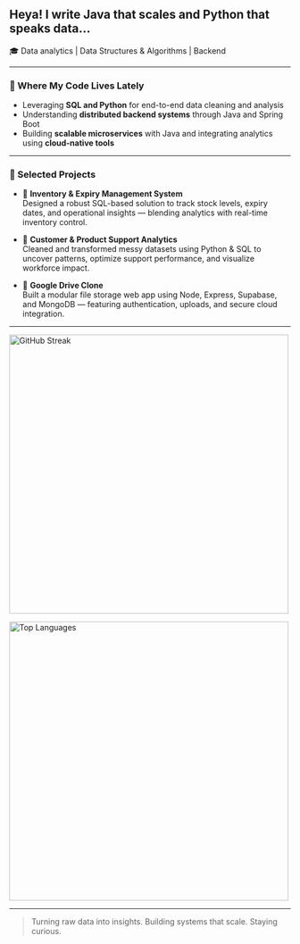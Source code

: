 ## Heya! I write Java that scales and Python that speaks data...

🎓 Data analytics | Data Structures & Algorithms | Backend  

---

### 🐝 Where My Code Lives Lately

- Leveraging **SQL and Python** for end-to-end data cleaning and analysis  
- Understanding **distributed backend systems** through Java and Spring Boot  
- Building **scalable microservices** with Java and integrating analytics using **cloud-native tools**

---

### 📁 Selected Projects

- 🔹 **Inventory & Expiry Management System**  
  Designed a robust SQL-based solution to track stock levels, expiry dates, and operational insights — blending analytics with real-time inventory control.

- 🔹 **Customer & Product Support Analytics**  
  Cleaned and transformed messy datasets using Python & SQL to uncover patterns, optimize support performance, and visualize workforce impact.

- 🔹 **Google Drive Clone**  
  Built a modular file storage web app using Node, Express, Supabase, and MongoDB — featuring authentication, uploads, and secure cloud integration.

---

<img 
  src="https://nirzak-streak-stats.vercel.app/?user=yashveerdalal&theme=apprentice&hide_border=false" 
  width="500" 
  alt="GitHub Streak"
/>

<img 
  src="https://github-readme-stats.vercel.app/api/top-langs/?username=yashveerdalal&theme=apprentice&hide_border=false&hide_title=true&langs_count=10" 
  width="500" 
  alt="Top Languages"
/>

---

> Turning raw data into insights. Building systems that scale. Staying curious.
> 
